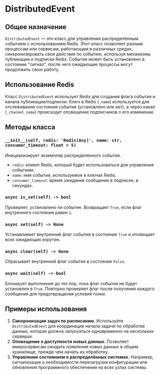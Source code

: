 # DistributedEvent

## Общее назначение

`DistributedEvent` — это класс для управления распределённым событием с использованием Redis. Этот класс позволяет
разным процессам или сервисам, работающим в различных средах, синхронизировать свои действия по событию, используя
механизмы публикации и подписки Redis. Событие может быть установлено в состояние "сигнал", после чего ожидающие
процессы могут продолжить свою работу.

## Использование Redis

Класс `DistributedEvent` использует Redis для создания флага события и канала публикации/подписки. Ключ в
Redis (`_name`) используется для отслеживания состояния события (установлено или нет), а через канал (`_channel_name`)
происходит оповещение подписчиков о его изменении.

## Методы класса

### `__init__(self, redis: 'Redis[Any]', name: str, consumer_timeout: float = 5)`

Инициализирует экземпляр распределённого события.

- `redis`: клиент Redis, который будет использоваться для управления событием.
- `name`: имя события, используемое в ключах Redis.
- `consumer_timeout`: время ожидания сообщения в подписке, в секундах.

### `async is_set(self) -> bool`

Проверяет, установлено ли событие. Возвращает `True`, если флаг внутреннего состояния равен `1`.

### `async set(self) -> None`

Устанавливает внутренний флаг события в состояние `True` и оповещает всех ожидающих корутин.

### `async clear(self) -> None`

Сбрасывает внутренний флаг события в состояние `False`.

### `async wait(self) -> bool`

Блокирует выполнение до тех пор, пока флаг события не будет установлен в `True`. Повторно проверяет флаг после получения
каждого сообщения для предотвращения условий гонки.

## Примеры использования

1. **Синхронизация задач по расписанию.** Используйте `DistributedEvent` для координации начала задачи по обработке
   данных, которая должна запускаться одновременно на нескольких серверах.
2. **Оповещение о доступности новых данных.** Позволяет микросервисам ожидать появления новых данных в общем хранилище,
   прежде чем начать их обработку.
3. **Управление состоянием в распределённых системах.** Например, сигнализация о необходимости перезагрузки конфигурации
   или обновления программного обеспечения на всех узлах системы.
